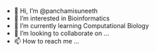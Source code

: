 - 👋 Hi, I’m @panchamisuneeth
- 👀 I’m interested in Bioinformatics
- 🌱 I’m currently learning Computational Biology
- 💞️ I’m looking to collaborate on ...
- 📫 How to reach me ...

<!---
panchamisuneeth/panchamisuneeth is a ✨ special ✨ repository because its `README.md` (this file) appears on your GitHub profile.
You can click the Preview link to take a look at your changes.
--->
